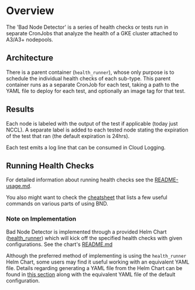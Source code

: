 # Overview

The 'Bad Node Detector' is a series of health checks or tests run in separate
CronJobs that analyze the health of a GKE cluster attached to A3/A3+ nodepools.

## Architecture

There is a parent container (`health_runner`), whose only purpose is to
schedule the individual health checks of each sub-type. This parent container
runs as a separate CronJob for each test, taking a path to the YAML file to
deploy for each test, and optionally an image tag for that test.

## Results

Each node is labeled with the output of the test if applicable (today just
NCCL). A separate label is added to each tested node stating the expiration of
the test that ran (the default expiration is 24hrs).

Each test emits a log line that can be consumed in Cloud Logging.

## Running Health Checks

For detailed information about running health checks see the
[README-usage.md](bad_node_detectors/health_runner/README.md).

You also might want to check the [cheatsheet](bad_node_detectors/cheatsheet.md) that lists a few
useful commands on various parts of using BND.

### Note on Implementation 

Bad Node Detector is implemented through a provided Helm Chart
([health_runner](bad_node_detectors/health_runner)) which will kick off the specified health
checks with given configurations. See the chart's [README.md](bad_node_detectors/health_runner/README.md)

Although the preferred method of implementing is using the `health_runner` Helm
Chart, some users may find it useful working with an equivalent YAML file.
Details regarding generating a YAML file from the Helm Chart can be found in 
[this section](bad_node_detectors/health_runner/README.md#generating-yaml-files-from-helm) along
with the equivalent YAML file of the default configuration.